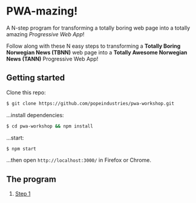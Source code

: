 # PWA-mazing!

A N-step program for transforming a totally boring web page into a totally amazing *Progressive Web App*!

Follow along with these N easy steps to transforming a **Totally Boring Norwegian News (TBNN)** web page into a **Totally Awesome Norwegian News (TANN)** Progressive Web App!

## Getting started

Clone this repo:

```bash
$ git clone https://github.com/popeindustries/pwa-workshop.git
```

...install dependencies:

```bash
$ cd pwa-workshop && npm install
```

...start:

```bash
$ npm start
```

...then open `http://localhost:3000/` in Firefox or Chrome.

## The program

1. [Step 1]()